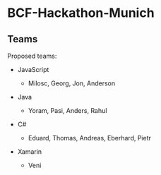 # BCF-Hackathon-Munich

## Teams

Proposed teams:
- JavaScript
  - Milosc, Georg, Jon, Anderson

- Java
  - Yoram, Pasi, Anders, Rahul

- C#
  - Eduard, Thomas, Andreas, Eberhard, Pietr

- Xamarin
  - Veni
